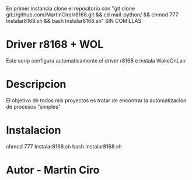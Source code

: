 En primer instancia clone el repositorio con "git clone git://github.com/MartinCiro/r8168.git && cd mail-python/ && chmod 777 Instalar8168.sh && bash Instalar8168.sh" SIN COMILLAS

# Driver r8168 + WOL  
Este scrip configura automaticamente el driver r8168 e instala WakeOnLan

# Descripcion
El objetivo de todos mis proyectos es tratar de encontrar la automatizacion de procesos "simples"

# Instalacion
chmod 777 Instalar8168.sh
bash Instalar8168.sh

# Autor - Martin Ciro
